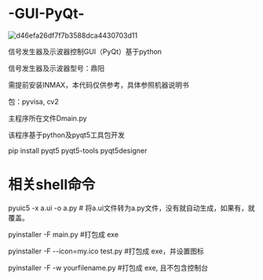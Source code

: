 # -GUI-PyQt-

![d46efa26df7f7b3588dca4430703d11](https://github.com/L-Rocket/-GUI-PyQt-/assets/93325265/bfe5949d-8481-4ffa-9d5b-28bfd6f73c7f)

信号发生器及示波器控制GUI（PyQt）基于python

信号发生器及示波器型号：鼎阳

需提前安装INMAX，本代码仅供参考，具体参照机器说明书

包：pyvisa, cv2

主程序所在文件Dmain.py

该程序基于python及pyqt5工具包开发

pip install pyqt5 pyqt5-tools pyqt5designer

# 相关shell命令

pyuic5 -x a.ui -o a.py          # 将a.ui文件转为a.py文件，没有就自动生成，如果有，就覆盖。


​pyinstaller -F main.py #打包成 exe

pyinstaller -F --icon=my.ico test.py #打包成 exe，并设置图标

pyinstaller -F -w yourfilename.py #打包成 exe, 且不包含控制台



